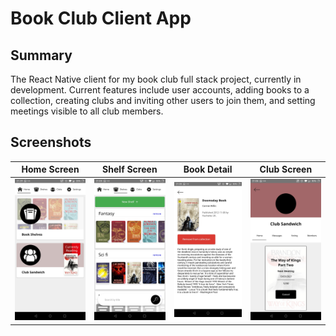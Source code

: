 # Book Club Client App

## Summary

The React Native client for my book club full stack project, currently in development. Current features include user accounts, 
adding books to a collection, creating clubs and inviting other users to join them, and setting meetings visible to all club members.

## Screenshots

|  Home Screen |  Shelf Screen | Book Detail | Club Screen |
| ----- | ----- | ----- | ----- |
| <img src=/screenshots/home_screen.jpg width=200> | <img src=/screenshots/shelves_screen.jpg width=200> | <img src=/screenshots/book_detail_screen.jpg width=200> | <img src=/screenshots/club_Screen.jpg width=200> |
